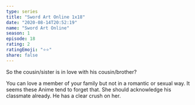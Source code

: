 ```yaml
--- 
type: series 
title: "Sword Art Online 1x18" 
date: "2020-08-14T20:52:19" 
name: "Sword Art Online" 
season: 1 
episode: 18 
rating: 2 
ratingEmoji: "⭐️⭐️" 
share: false 
---
```


So the cousin/sister is in love with his cousin/brother?

You can love a member of your family but not in a romantic or sexual way. It seems these Anime tend to forget that. She should acknowledge his classmate already. He has a clear crush on her.
